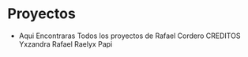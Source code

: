 # Proyectos

- Aqui Encontraras Todos los proyectos de Rafael Cordero
CREDITOS
Yxzandra
Rafael
Raelyx
Papi
